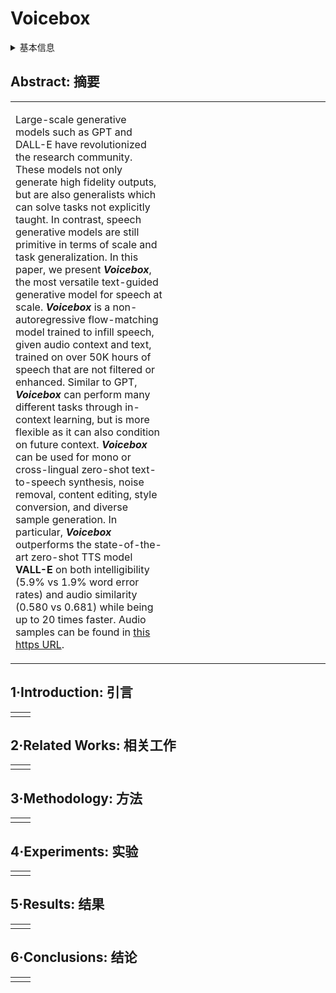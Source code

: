 # Voicebox

<details>
<summary>基本信息</summary>

- 标题: "Voicebox: Text-Guided Multilingual Universal Speech Generation at Scale"
- 作者:
  - 01 Matthew Le
  - 02 Apoorv Vyas
  - 03 Bowen Shi
  - 04 Brian Karrer
  - 05 Leda Sari
  - 06 Rashel Moritz
  - 07 Mary Williamson
  - 08 Vimal Manohar
  - 09 Yossi Adi
  - 10 Jay Mahadeokar
  - 11 Wei-Ning Hsu
- 链接:
  - [ArXiv](https://arxiv.org/abs/2306.15687)
  - [Publication](https://dl.acm.org/doi/abs/10.5555/3666122.3666740) NeurIPS2023Poster
  - [Github]()
  - [Demo](https://voicebox.metademolab.com)
- 文件:
  - [ArXiv](../Diffusion/_PDF/2306.15687v2__Voicebox__Text-Guided_Multilingual_Universal_Speech_Generation_at_Scale.pdf)
  - [Publication](../Diffusion/_PDF/2306.15687p0__Voicebox__NeurIPS2023.pdf)

</details>

## Abstract: 摘要

<table><tr><td width="50%">

Large-scale generative models such as GPT and DALL-E have revolutionized the research community.
These models not only generate high fidelity outputs, but are also generalists which can solve tasks not explicitly taught.
In contrast, speech generative models are still primitive in terms of scale and task generalization.
In this paper, we present ***Voicebox***, the most versatile text-guided generative model for speech at scale.
***Voicebox*** is a non-autoregressive flow-matching model trained to infill speech, given audio context and text, trained on over 50K hours of speech that are not filtered or enhanced.
Similar to GPT, ***Voicebox*** can perform many different tasks through in-context learning, but is more flexible as it can also condition on future context.
***Voicebox*** can be used for mono or cross-lingual zero-shot text-to-speech synthesis, noise removal, content editing, style conversion, and diverse sample generation.
In particular, ***Voicebox*** outperforms the state-of-the-art zero-shot TTS model **VALL-E** on both intelligibility (5.9% vs 1.9% word error rates) and audio similarity (0.580 vs 0.681) while being up to 20 times faster.
Audio samples can be found in [this https URL](https://voicebox.metademolab.com/).

</td><td>

</td></tr></table>

## 1·Introduction: 引言

<table><tr><td width="50%">

</td><td>

</td></tr></table>

## 2·Related Works: 相关工作

<table><tr><td width="50%">

</td><td>

</td></tr></table>

## 3·Methodology: 方法

<table><tr><td width="50%">

</td><td>

</td></tr></table>

## 4·Experiments: 实验

<table><tr><td width="50%">

</td><td>

</td></tr></table>

## 5·Results: 结果

<table><tr><td width="50%">

</td><td>

</td></tr></table>

## 6·Conclusions: 结论

<table><tr><td width="50%">

</td><td>

</td></tr></table>

